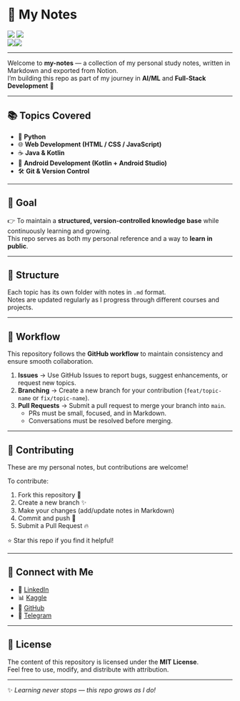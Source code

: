 # 📖 My Notes  

<a href="https://www.linkedin.com/in/mandeepmotan-ai" target="_blank"><img src="https://img.shields.io/badge/LinkedIn-Connect-blue?logo=linkedin&style=social" /></a>
<a href="https://mandeepmotan-ai.github.io/" target="_blank"><img src="https://img.shields.io/badge/Portfolio-Built by Mandeep Motan-blue" /></a><br>
<img src="https://img.shields.io/badge/PRs-Welcome-brightgreen" /><img src="https://img.shields.io/badge/Build-In Progress-yellow" />

---

Welcome to **my-notes** — a collection of my personal study notes, written in Markdown and exported from Notion.  
I’m building this repo as part of my journey in **AI/ML** and **Full-Stack Development** 🚀  

---

## 📚 Topics Covered  

- 🐍 **Python**  
- 🌐 **Web Development (HTML / CSS / JavaScript)**  
- ☕ **Java & Kotlin**  
- 📱 **Android Development (Kotlin + Android Studio)**  
- 🛠 **Git & Version Control**  

---

## 🎯 Goal  

👉 To maintain a **structured, version-controlled knowledge base** while continuously learning and growing.  
This repo serves as both my personal reference and a way to **learn in public**.  

---

## 📂 Structure  

Each topic has its own folder with notes in `.md` format.  
Notes are updated regularly as I progress through different courses and projects.  

---

## 🔄 Workflow  

This repository follows the **GitHub workflow** to maintain consistency and ensure smooth collaboration.  

1. **Issues** → Use GitHub Issues to report bugs, suggest enhancements, or request new topics.  
2. **Branching** → Create a new branch for your contribution (`feat/topic-name` or `fix/topic-name`).  
3. **Pull Requests** → Submit a pull request to merge your branch into `main`.  
   - PRs must be small, focused, and in Markdown.  
   - Conversations must be resolved before merging.  

---

## 🤝 Contributing  

These are my personal notes, but contributions are welcome!  

To contribute:  
1. Fork this repository 🍴  
2. Create a new branch ✨  
3. Make your changes (add/update notes in Markdown)  
4. Commit and push 🚀  
5. Submit a Pull Request 🔥  

⭐ Star this repo if you find it helpful!  

---

## 🔗 Connect with Me  

- 💼 [LinkedIn](https://www.linkedin.com/in/mandeepmotan-ai/)  
- 📊 [Kaggle](https://www.kaggle.com/mandeepmotan)   
- 🐙 [GitHub](https://github.com/mandeepmotan-ai)  
- 💬 [Telegram](https://t.me/theedevilhimself)  

---

## 🔑 License  

The content of this repository is licensed under the **MIT License**.  
Feel free to use, modify, and distribute with attribution.  

---

✨ *Learning never stops — this repo grows as I do!*  
